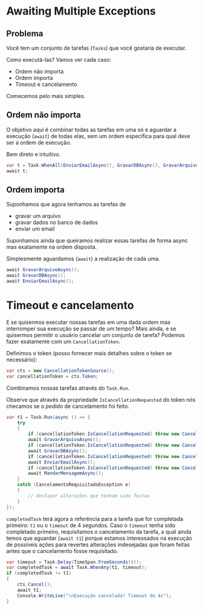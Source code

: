 # Awaiting Multiple Exceptions

## Problema

Você tem um conjunto de tarefas (`Tasks`) que você gostaria de executar.

Como executá-las? Vamos ver cada caso:

* Ordem não importa
* Ordem importa
* Timeout e cancelamento

Comecemos pelo mais simples.

## Ordem não importa

O objetivo aqui é combinar todas as tarefas em uma só e aguardar a execução (`await`) de todas elas, sem um ordem específica para qual deve ser a ordem de execução.

Bem direto e intuitivo.
```csharp
var t = Task.WhenAll(EnviarEmailAsync(), GravarDBAsync(), GravarArquivoAsync());
await t;
```
## Ordem importa

Suponhamos que agora tenhamos as tarefas de
* gravar um arquivo
* gravar dados no banco de dados
* enviar um email

Suponhamos ainda que queiramos realizar essas tarefas de forma async mas exatamente na ordem disposta. 

Simplesmente aguardamos (`await`) a realização de cada uma.
```csharp
await GravarArquivoAsync();
await GravarDBAsync();
await EnviarEmailAsync();
```
# Timeout e cancelamento

E se quisermos executar nossas tarefas em uma dada ordem mas interromper sua execução se passar de um tempo? Mais ainda, e se quisermos permitir o usuário cancelar um conjunto de tarefa? Podemos fazer exatamente com um `CancellationToken`.

Definimos o token (posso fornecer mais detalhes sobre o token se necessário):
```csharp
var cts = new CancellationTokenSource();
var cancellationToken = cts.Token;

```
Combinamos nossas tarefas através do `Task.Run`.

Observe que através da propriedade `IsCancellationRequested` do token nós checamos se o _pedido_ de cancelamento foi feito.
```csharp
var t1 = Task.Run(async () => {
	try
	{
		if (cancellationToken.IsCancellationRequested) throw new CancelamentoRequisitadoException();
		await GravarArquivoAsync();
		if (cancellationToken.IsCancellationRequested) throw new CancelamentoRequisitadoException(); ;
		await GravarDBAsync();
		if (cancellationToken.IsCancellationRequested) throw new CancelamentoRequisitadoException(); ;
		await EnviarEmailAsync();
		if (cancellationToken.IsCancellationRequested) throw new CancelamentoRequisitadoException(); ;
		await MandarMensagemAsync();
	}
	catch (CancelamentoRequisitadoException e)
	{
		// desfazer alterações que tenham sido feitas
	}
});
```
`completedTask` terá agora a referência para a tarefa que for completada primeiro: `t1` ou o `timeout` de 4 segundos. Caso o `timeout` tenha sido completado primeiro, requisitamos o cancelamento da tarefa, a qual ainda temos que aguardar (`await t1`) porque estamos interessados na execução de possíveis ações para revertes alterações indesejadas que foram feitas antes que o cancelamento fosse requisitado.
```csharp
var timeout = Task.Delay(TimeSpan.FromSeconds(4));
var completedTask = await Task.WhenAny(t1, timeout);
if (completedTask != t1)
{
	cts.Cancel();
	await t1;
	Console.WriteLine("\nExecução cancelada! Timeout de 4s");
}
```
